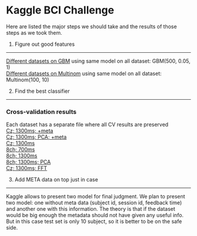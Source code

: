 Kaggle BCI Challenge
====================
Here are listed the major steps we should take and the results of those steps as we took them.

1. Figure out good features
---------------------------
[Different datasets on GBM](Results/Summary/one_run_gbm.txt) using same model on all dataset: GBM(500, 0.05, 1)  
[Different datasets on Multinom](Results/Summary/one_run_multinom.txt) using same model on all dataset: Multinom(100, 10)


2. Find the best classifier
---------------------------

### Cross-validation results ###

Each dataset has a separate file where all CV results are preserved  
[Cz; 1300ms; +meta](Results/Summary/cz2secmeta.txt)  
[Cz; 1300ms; PCA; +meta](Results/Summary/cz2sec_pca_meta.txt)  
[Cz; 1300ms](Results/Summary/cz2sec.txt)  
[8ch; 700ms](Results/Summary/8ch700ms.txt)  
[8ch; 1300ms](Results/Summary/8ch1300ms.txt)  
[8ch; 1300ms; PCA](Results/Summary/8ch1300ms_pca.txt)  
[Cz; 1300ms; FFT](Results/Summary/fft_cz1300ms.txt)  


3. Add META data on top just in case
------------------------------------
Kaggle allows to present two model for final judgment. We plan to present two model: one without meta data (subject id, session id, feedback time) and another one with this information. The theory is that if the dataset would be big enough the metadata should not have given any useful info. But in this case test set is only 10 subject, so it is better to be on the safe side.
